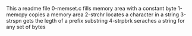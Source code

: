 This a readme file
0-memset.c fills memory area with a constant byte
1-memcpy copies a memory area
2-strchr locates a character in a string
3-strspn gets the legth of a prefix substring
4-strpbrk seraches a string for any set of bytes
